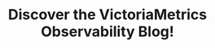 ---
draft: false
page: blog
keywords:
  - victoriametrics blog
  - blog listing
  - technical content
title: "Discover the VictoriaMetrics Observability Blog!"
description: "See the listing of the VictoriaMetrics Observability Blog posts and feel free to share the links with your friends and contacts."
---